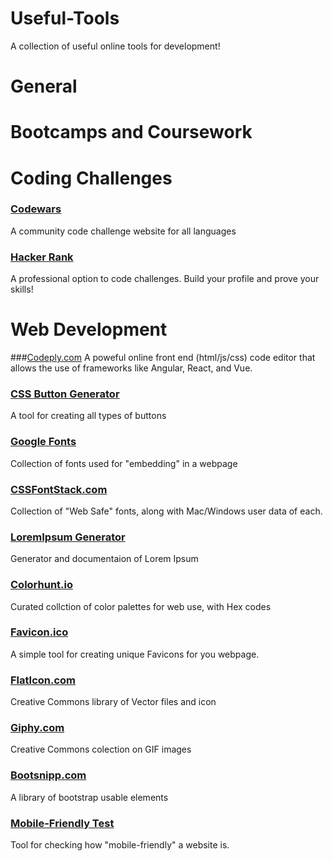 # Useful-Tools
A collection of useful online tools for development!

# General 

# Bootcamps and Coursework



# Coding Challenges
### [Codewars](Codewars.com)
A community code challenge website for all languages
### [Hacker Rank](Hackerrank.com)
A professional option to code challenges. Build your profile and prove your skills!

# Web Development

###[Codeply.com](Codeply.com)
A poweful online front end (html/js/css) code editor that allows the use of frameworks like Angular, React, and Vue. 
### [CSS Button Generator](https://css3buttongenerator.com/)
A tool for creating all types of buttons
### [Google Fonts](fonts.google.com)
Collection of fonts used for "embedding" in a webpage
### [CSSFontStack.com](cssfontstack.com)
Collection of "Web Safe" fonts, along with Mac/Windows user data of each.
### [LoremIpsum Generator](loremipsumgenerator.com)
Generator and documentaion of Lorem Ipsum
### [Colorhunt.io](colorhunt.io)
Curated collction of color palettes for web use, with Hex codes
### [Favicon.ico](Favicon.ico)
A simple tool for creating unique Favicons for you webpage.
### [FlatIcon.com](flaticon.com)
Creative Commons library of Vector files and icon
### [Giphy.com](giphy.com)
Creative Commons colection on GIF images
### [Bootsnipp.com](bootsnipp.com)
A library of bootstrap usable elements 
### [Mobile-Friendly Test](https://search.google.com/test/mobile-friendly)
Tool for checking how "mobile-friendly" a website is.
